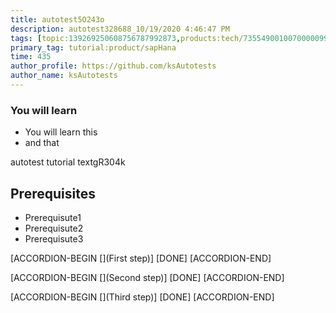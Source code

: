 ```yaml
---
title: autotest5O243o
description: autotest328688_10/19/2020 4:46:47 PM
tags: [topic:139269250608756787992873,products:tech/73554900100700000996,tutorial:experience/advanced]
primary_tag: tutorial:product/sapHana
time: 435
author_profile: https://github.com/ksAutotests
author_name: ksAutotests
---
```

### You will learn
- You will learn this
- and that

autotest tutorial textgR304k

## Prerequisites
- Prerequisute1
- Prerequisute2
- Prerequisute3

[ACCORDION-BEGIN [](First step)]
[DONE]
[ACCORDION-END]

[ACCORDION-BEGIN [](Second step)]
[DONE]
[ACCORDION-END]

[ACCORDION-BEGIN [](Third step)]
[DONE]
[ACCORDION-END]

